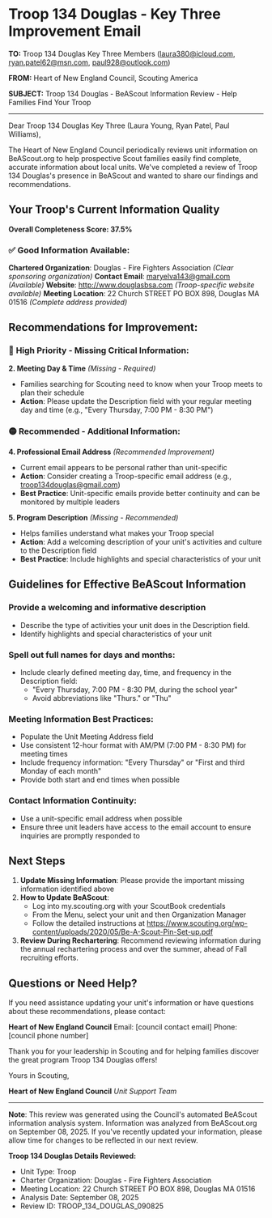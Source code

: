 # Troop 134 Douglas - Key Three Improvement Email

**TO:** Troop 134 Douglas Key Three Members (laura380@icloud.com, ryan.patel62@msn.com, paul928@outlook.com)

**FROM:** Heart of New England Council, Scouting America

**SUBJECT:** Troop 134 Douglas - BeAScout Information Review - Help Families Find Your Troop

---

Dear Troop 134 Douglas Key Three (Laura Young, Ryan Patel, Paul Williams),

The Heart of New England Council periodically reviews unit information on BeAScout.org to help prospective Scout families easily find complete, accurate information about local units. We've completed a review of Troop 134 Douglas's presence in BeAScout and wanted to share our findings and recommendations.

## Your Troop's Current Information Quality

**Overall Completeness Score: 37.5%**

### ✅ **Good Information Available:**
**Chartered Organization**: Douglas - Fire Fighters Association *(Clear sponsoring organization)*
**Contact Email**: maryelva143@gmail.com *(Available)*
**Website**: http://www.douglasbsa.com *(Troop-specific website available)*
**Meeting Location**: 22 Church STREET PO BOX 898, Douglas MA 01516 *(Complete address provided)*

## Recommendations for Improvement:

### 🔴 **High Priority - Missing Critical Information:**

**2. Meeting Day & Time** *(Missing - Required)*
- Families searching for Scouting need to know when your Troop meets to plan their schedule
- **Action**: Please update the Description field with your regular meeting day and time (e.g., "Every Thursday, 7:00 PM - 8:30 PM")

### 🟡 **Recommended - Additional Information:**

**4. Professional Email Address** *(Recommended Improvement)*
- Current email appears to be personal rather than unit-specific
- **Action**: Consider creating a Troop-specific email address (e.g., troop134douglas@gmail.com)
- **Best Practice**: Unit-specific emails provide better continuity and can be monitored by multiple leaders

**5. Program Description** *(Missing - Recommended)*
- Helps families understand what makes your Troop special
- **Action**: Add a welcoming description of your unit's activities and culture to the Description field
- **Best Practice**: Include highlights and special characteristics of your unit

## Guidelines for Effective BeAScout Information

### **Provide a welcoming and informative description**
- Describe the type of activities your unit does in the Description field.
- Identify highlights and special characteristics of your unit

### **Spell out full names for days and months:**
- Include clearly defined meeting day, time, and frequency in the Description field:
  - "Every Thursday, 7:00 PM - 8:30 PM, during the school year"
  - Avoid abbreviations like "Thurs." or "Thu"

### **Meeting Information Best Practices:**
- Populate the Unit Meeting Address field
- Use consistent 12-hour format with AM/PM (7:00 PM - 8:30 PM) for meeting times
- Include frequency information: "Every Thursday" or "First and third Monday of each month"
- Provide both start and end times when possible

### **Contact Information Continuity:**
- Use a unit-specific email address when possible
- Ensure three unit leaders have access to the email account to ensure inquiries are promptly responded to

## Next Steps

1. **Update Missing Information**: Please provide the important missing information identified above
2. **How to Update BeAScout**: 
   - Log into my.scouting.org with your ScoutBook credentials
   - From the Menu, select your unit and then Organization Manager
   - Follow the detailed instructions at
     https://www.scouting.org/wp-content/uploads/2020/05/Be-A-Scout-Pin-Set-up.pdf
3. **Review During Rechartering**: Recommend reviewing information during the annual rechartering process and over the summer, ahead of Fall recruiting efforts.

## Questions or Need Help?

If you need assistance updating your unit's information or have questions about these recommendations, please contact:

**Heart of New England Council**
Email: [council contact email]
Phone: [council phone number]

Thank you for your leadership in Scouting and for helping families discover the great program Troop 134 Douglas offers!

Yours in Scouting,

**Heart of New England Council**
*Unit Support Team*

---

**Note**: This review was generated using the Council's automated BeAScout information analysis system. Information was analyzed from BeAScout.org on September 08, 2025. If you've recently updated your information, please allow time for changes to be reflected in our next review.

**Troop 134 Douglas Details Reviewed:**
- Unit Type: Troop
- Charter Organization: Douglas - Fire Fighters Association
- Meeting Location: 22 Church STREET PO BOX 898, Douglas MA 01516
- Analysis Date: September 08, 2025
- Review ID: TROOP_134_DOUGLAS_090825